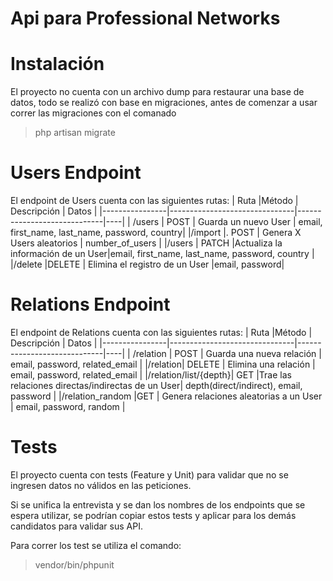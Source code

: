 # Api para Professional Networks




# Instalación

El proyecto no cuenta con un archivo dump para restaurar una base de datos, todo se realizó con base en migraciones, antes de comenzar a usar correr las migraciones con el comanado
> php artisan migrate

# Users Endpoint

El endpoint de Users cuenta con las siguientes rutas:
|       Ruta         |Método                          |  Descripción   | Datos |
|----------------|-------------------------------|-----------------------------|----|
| /users 		 |		POST					 |      Guarda un nuevo User   | email, first_name, last_name, password, country|
|/import          |.    POST		             | Genera X Users aleatorios   | number_of_users |
|/users          | PATCH 						 |Actualiza la información de un User|email, first_name, last_name, password, country |
|/delete          |DELETE						 | Elimina el registro de un User |email, password|


# Relations Endpoint

El endpoint de Relations cuenta con las siguientes rutas:
|       Ruta         |Método                          |  Descripción   | Datos |
|----------------|-------------------------------|-----------------------------|----|
| /relation 	 |		POST					 |     Guarda una nueva relación   | email, password, related_email |
|/relation|    DELETE		             | Elimina una relación   | email, password, related_email |
|/relation/list/{depth}| GET			 |Trae las relaciones directas/indirectas de un User| depth(direct/indirect), email, password |
|/relation_random      |GET						 | Genera relaciones aleatorias a un User | email, password, random |



# Tests

El proyecto cuenta con tests (Feature y Unit) para validar que no se ingresen datos no válidos en las peticiones.

Si se unifica la entrevista y se dan los nombres de los endpoints que se espera utilizar, se podrían copiar estos tests y aplicar para los demás candidatos para validar sus API.

Para correr los test se utiliza el comando:

>vendor/bin/phpunit

